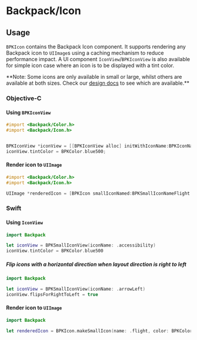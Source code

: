 # Backpack/Icon

## Usage

`BPKIcon` contains the Backpack Icon component. It supports rendering any Backpack icon to `UIImage`s using a caching mechanism to reduce performance impact. A UI component `IconView`/`BPKIconView` is also available for simple icon case where an icon is to be displayed with a tint color.

\*\*Note: Some icons are only available in small or large, whilst others are available at both sizes. Check our [design docs](https://backpack.github.io/components/icon?platform=design) to see which are available.\*\*

### Objective-C

#### Using `BPKIconView`

```objective-c
#import <Backpack/Color.h>
#import <Backpack/Icon.h>


BPKIconView *iconView = [[BPKIconView alloc] initWithIconName:BPKIconNameAccessibility size:BPKIconSizeLarge];
iconView.tintColor = BPKColor.blue500;
```

#### Render icon to `UIImage`

```objective-c
#import <Backpack/Color.h>
#import <Backpack/Icon.h>

UIImage *renderedIcon = [BPKIcon smallIconNamed:BPKSmallIconNameFlight color:BPKColor.skyGray];
```

### Swift

#### Using `IconView`

```swift
import Backpack

let iconView = BPKSmallIconView(iconName: .accessibility)
iconView.tintColor = BPKColor.blue500
```

##### Flip icons with a horizontal direction when layout direction is right to left

```swift
import Backpack

let iconView = BPKSmallIconView(iconName: .arrowLeft)
iconView.flipsForRightToLeft = true
```

#### Render icon to `UIImage`

```swift
import Backpack

let renderedIcon = BPKIcon.makeSmallIcon(name: .flight, color: BPKColor.skyGray)
```
